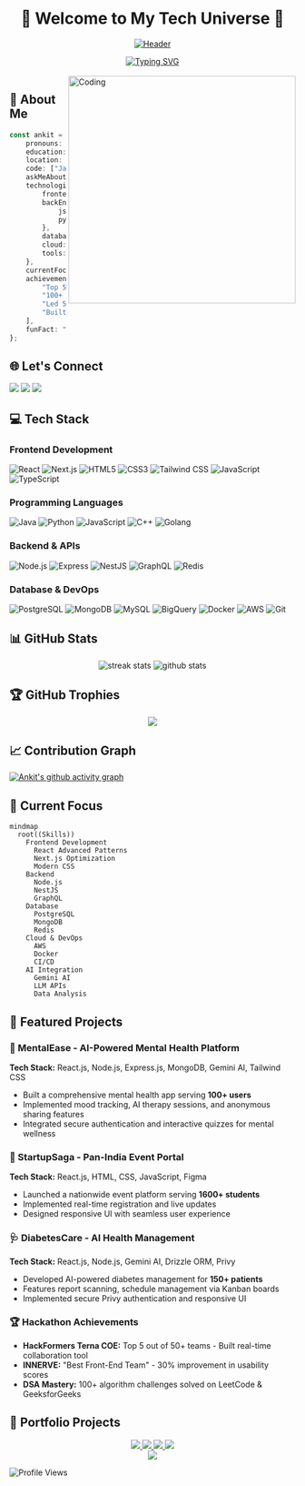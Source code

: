 # <div align="center">🌟 Welcome to My Tech Universe 🌟</div>

<div align="center">
  
[![Header](https://capsule-render.vercel.app/api?type=waving&color=gradient&customColorList=24&height=250&section=header&text=Ankit%20Kumar%20Ranjan&fontSize=70&fontAlignY=35&desc=Full%20Stack%20Developer%20|%20Tech%20Enthusiast%20|%20Problem%20Solver&descAlignY=55&animation=twinkling)](https://github.com/inevitable-ank)

</div>

<div align="center">
  <a href="https://git.io/typing-svg">
    <img src="https://readme-typing-svg.demolab.com?font=Fira+Code&weight=600&size=28&duration=4000&pause=1000&color=6AD3F5&center=true&vCenter=true&random=false&width=635&lines=Full+Stack+Developer;React+Enthusiast;Tech+Innovation+Passionate;Problem+Solver;Always+Learning+New+Technologies" alt="Typing SVG" />
  </a>
</div>

<br/>


<img align="right" alt="Coding" width="400" src="https://www.lambdatest.com/resources/images/news24.gif">



## 💫 About Me
```typescript
const ankit = {
    pronouns: "he" | "him",
    education: "B.Tech in Electronics & Telecommunication @ Army Institute of Technology",
    location: "Pune, India",
    code: ["JavaScript", "TypeScript", "Python", "Java", "C++", "Golang", "Dart"],
    askMeAbout: ["full stack development", "react", "node.js", "system design", "startups"],
    technologies: {
        frontend: ["React", "Next.js", "HTML5", "CSS3", "Tailwind CSS", "Flutter"],
        backEnd: {
            js: ["Node.js", "Express", "NestJS", "GraphQL"],
            python: ["FastAPI", "Data Analysis"]
        },
        databases: ["PostgreSQL", "MongoDB", "MySQL", "Redis", "BigQuery"],
        cloud: ["AWS", "Docker", "CloudFront", "S3"],
        tools: ["Git", "Figma", "Jest", "Swagger", "Postman"]
    },
    currentFocus: "Building Scalable Full-Stack Applications & AI Integration",
    achievements: [
        "Top 5% in JEE Advanced",
        "100+ DSA problems solved",
        "Led 5+ startup events for 300+ entrepreneurs",
        "Built apps serving 100+ users"
    ],
    funFact: "Transformed a simple idea into a platform serving 1600+ students across India! 🚀"
};
```

## 🌐 Let's Connect
<p align="left">
<a href="https://www.linkedin.com/in/ankit-kumar-ranjan-107244226"><img src="https://img.shields.io/badge/LinkedIn-0077B5?style=for-the-badge&logo=linkedin&logoColor=white"/></a>
<a href="mailto:inevitableank@gmail.com"><img src="https://img.shields.io/badge/Gmail-D14836?style=for-the-badge&logo=gmail&logoColor=white"/></a>
<a href="https://github.com/inevitable-ank"><img src="https://img.shields.io/badge/GitHub-100000?style=for-the-badge&logo=github&logoColor=white"/></a>
</p>

## 💻 Tech Stack

### Frontend Development
![React](https://img.shields.io/badge/React-20232A?style=for-the-badge&logo=react&logoColor=61DAFB)
![Next.js](https://img.shields.io/badge/Next.js-000000?style=for-the-badge&logo=next.js&logoColor=white)
![HTML5](https://img.shields.io/badge/HTML5-E34F26?style=for-the-badge&logo=html5&logoColor=white)
![CSS3](https://img.shields.io/badge/CSS3-1572B6?style=for-the-badge&logo=css3&logoColor=white)
![Tailwind CSS](https://img.shields.io/badge/Tailwind_CSS-38B2AC?style=for-the-badge&logo=tailwind-css&logoColor=white)
![JavaScript](https://img.shields.io/badge/JavaScript-F7DF1E?style=for-the-badge&logo=javascript&logoColor=black)
![TypeScript](https://img.shields.io/badge/TypeScript-007ACC?style=for-the-badge&logo=typescript&logoColor=white)

### Programming Languages
![Java](https://img.shields.io/badge/Java-ED8B00?style=for-the-badge&logo=openjdk&logoColor=white)
![Python](https://img.shields.io/badge/Python-3776AB?style=for-the-badge&logo=python&logoColor=white)
![JavaScript](https://img.shields.io/badge/JavaScript-F7DF1E?style=for-the-badge&logo=javascript&logoColor=black)
![C++](https://img.shields.io/badge/C%2B%2B-00599C?style=for-the-badge&logo=c%2B%2B&logoColor=white)
![Golang](https://img.shields.io/badge/Go-00ADD8?style=for-the-badge&logo=go&logoColor=white)

### Backend & APIs
![Node.js](https://img.shields.io/badge/Node.js-43853D?style=for-the-badge&logo=node.js&logoColor=white)
![Express](https://img.shields.io/badge/Express.js-404D59?style=for-the-badge)
![NestJS](https://img.shields.io/badge/NestJS-E0234E?style=for-the-badge&logo=nestjs&logoColor=white)
![GraphQL](https://img.shields.io/badge/GraphQL-E10098?style=for-the-badge&logo=graphql&logoColor=white)
![Redis](https://img.shields.io/badge/Redis-DC382D?style=for-the-badge&logo=redis&logoColor=white)

### Database & DevOps
![PostgreSQL](https://img.shields.io/badge/PostgreSQL-316192?style=for-the-badge&logo=postgresql&logoColor=white)
![MongoDB](https://img.shields.io/badge/MongoDB-4EA94B?style=for-the-badge&logo=mongodb&logoColor=white)
![MySQL](https://img.shields.io/badge/MySQL-00000F?style=for-the-badge&logo=mysql&logoColor=white)
![BigQuery](https://img.shields.io/badge/BigQuery-4285F4?style=for-the-badge&logo=google-cloud&logoColor=white)
![Docker](https://img.shields.io/badge/Docker-2496ED?style=for-the-badge&logo=docker&logoColor=white)
![AWS](https://img.shields.io/badge/AWS-FF9900?style=for-the-badge&logo=amazon-aws&logoColor=white)
![Git](https://img.shields.io/badge/Git-F05032?style=for-the-badge&logo=git&logoColor=white)

## 📊 GitHub Stats
<div align="center">
  <img src="https://github-readme-streak-stats.herokuapp.com/?user=inevitable-ank&theme=tokyonight&hide_border=true" alt="streak stats"/>
  <img src="https://github-readme-stats.vercel.app/api?username=inevitable-ank&show_icons=true&theme=tokyonight&hide_border=true" alt="github stats"/>
</div>

## 🏆 GitHub Trophies
<div align="center">
  <img src="https://github-profile-trophy.vercel.app/?username=inevitable-ank&theme=discord&no-frame=true&column=7"/>
</div>

## 📈 Contribution Graph
[![Ankit's github activity graph](https://github-readme-activity-graph.vercel.app/graph?username=inevitable-ank&theme=tokyo-night)](https://github.com/ashutosh00710/github-readme-activity-graph)

## 🎯 Current Focus
```mermaid
mindmap
  root((Skills))
    Frontend Development
      React Advanced Patterns
      Next.js Optimization
      Modern CSS
    Backend
      Node.js
      NestJS
      GraphQL
    Database
      PostgreSQL
      MongoDB
      Redis
    Cloud & DevOps
      AWS
      Docker
      CI/CD
    AI Integration
      Gemini AI
      LLM APIs
      Data Analysis
```

## 🚀 Featured Projects

### 🧠 MentalEase - AI-Powered Mental Health Platform
**Tech Stack:** React.js, Node.js, Express.js, MongoDB, Gemini AI, Tailwind CSS
- Built a comprehensive mental health app serving **100+ users**
- Implemented mood tracking, AI therapy sessions, and anonymous sharing features
- Integrated secure authentication and interactive quizzes for mental wellness

### 🎯 StartupSaga - Pan-India Event Portal  
**Tech Stack:** React.js, HTML, CSS, JavaScript, Figma
- Launched a nationwide event platform serving **1600+ students**
- Implemented real-time registration and live updates
- Designed responsive UI with seamless user experience

### 🩺 DiabetesCare - AI Health Management
**Tech Stack:** React.js, Node.js, Gemini AI, Drizzle ORM, Privy
- Developed AI-powered diabetes management for **150+ patients**
- Features report scanning, schedule management via Kanban boards
- Implemented secure Privy authentication and responsive UI

### 🏆 Hackathon Achievements
- **HackFormers Terna COE:** Top 5 out of 50+ teams - Built real-time collaboration tool
- **INNERVE:** "Best Front-End Team" - 30% improvement in usability scores
- **DSA Mastery:** 100+ algorithm challenges solved on LeetCode & GeeksforGeeks

## 🎨 Portfolio Projects
<div align="center">
  <a href="https://github.com/inevitable-ank/Schoolweb">
    <img src="https://github-readme-stats.vercel.app/api/pin/?username=inevitable-ank&repo=Schoolweb&theme=tokyonight" />
  </a>
  <a href="https://github.com/inevitable-ank/Birthday_card">
    <img src="https://github-readme-stats.vercel.app/api/pin/?username=inevitable-ank&repo=Birthday_card&theme=tokyonight" />
  </a>
  <a href="https://github.com/inevitable-ank/Record-meankit">
    <img src="https://github-readme-stats.vercel.app/api/pin/?username=inevitable-ank&repo=Record-meankit&theme=tokyonight" />
  </a>
  <a href="https://github.com/inevitable-ank/Online-Courses">
    <img src="https://github-readme-stats.vercel.app/api/pin/?username=inevitable-ank&repo=Online-Courses&theme=tokyonight" />
  </a>
</div>


<div align="center">
  <img src="https://capsule-render.vercel.app/api?type=waving&color=gradient&height=100&section=footer"/>
</div>

![Profile Views](https://komarev.com/ghpvc/?username=inevitable-ank&color=blueviolet)
